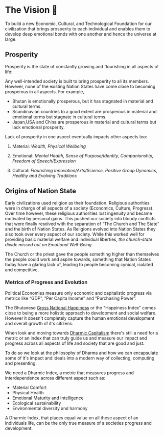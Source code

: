 # The Vision 🌌

To build a new Economic, Cultural, and Technological Foundation for our civilization
that brings prosperity to each individual and enables them to develop deep emotional
bonds with one another and hence the universe at large.

## Prosperity

Prosperity is the state of constantly growing and flourishing in all aspects of life:

Any well-intended society is built to bring prosperity to all its members.
However, none of the existing Nation States have come close to becoming prosperous in all aspects. For example,

- Bhutan is emotionally prosperous, but it has stagnated in material and cultural terms.
- Scandinavian countries to a good extent are prosperous in material and emotional terms but stagnate in cultural terms.
- Japan,USA and China are prosperous in material and cultural terms but lack emotional prosperity.

Lack of prosperity in one aspect eventually impacts other aspects too:

1. Material: *Wealth, Physical Wellbeing*

2. Emotional: *Mental Health, Sense of Purpose/Identity, Companionship, Freedom of Speech/Expression*

3. Cultural: *Flourishing Innovation/Arts/Science, Positive Group Dynamics, Healthy and Evolving Traditions*

## Origins of Nation State

Early civilizations used religion as their foundation. Religious authorities were
in charge of all aspects of a society (Economics, Culture, Progress).
Over time however, these religious authorities lost ingenuity and became motivated by personal gains.
This pushed our society into bloody conflicts that were finally resolved with the
separation of “The Church and The State” and the birth of Nation States.
As Religions evolved into Nation States they also took over every aspect of our society.
While this worked well for providing basic material welfare and individual liberties,
*the church-state divide missed out on Emotional Well-Being*.

The Church or the priest gave the people something higher than themselves the
people could work and aspire towards, something that Nation States today have
a glaring lack of, leading to people becoming cynical, isolated and
competitive.

### Metrics of Progress and Evolution

Political Economies measure only economic and capitalistic progress via metrics
like “GDP”, “Per Capita Income” and “Purchasing Power”.

The Bhutanese [Gross National Happiness][1] or the "Happiness Index" comes close to
being a more holistic approach to development and social welfare. However
it doesn't completely capture the human emotional development and overall
growth of it's citizens.

When look and moving towards [Dharmic Capitalism][2] there's still a need for a
metric or an index that can truly guide us and measure our impact and
progress across all aspects of life and society that are good and just.

To do so we look at the philosophy of Dharma and how we can encapsulate some
of it's impact and ideals into a modern way of collecting, computing and
presenting.

We need a Dharmic Index, a metric that measures progress and interdependence
across different aspect such as:

* Material Comfort
* Physical Health
* Emotional Maturity and Intelligence
* Ecological sustainability
* Environmental diversity and harmony

A Dharmic Index, that places equal value on all these aspect of an individuals
life, can be the only true measure of a societies progress and development.

[DAO]: https://ethereum.org/en/dao/
[NS]: https://thenetworkstate.com/
[1]: https://en.wikipedia.org/wiki/Gross_National_Happiness
[2]: https://bluone.in/towards-dharmic-capitalism/

